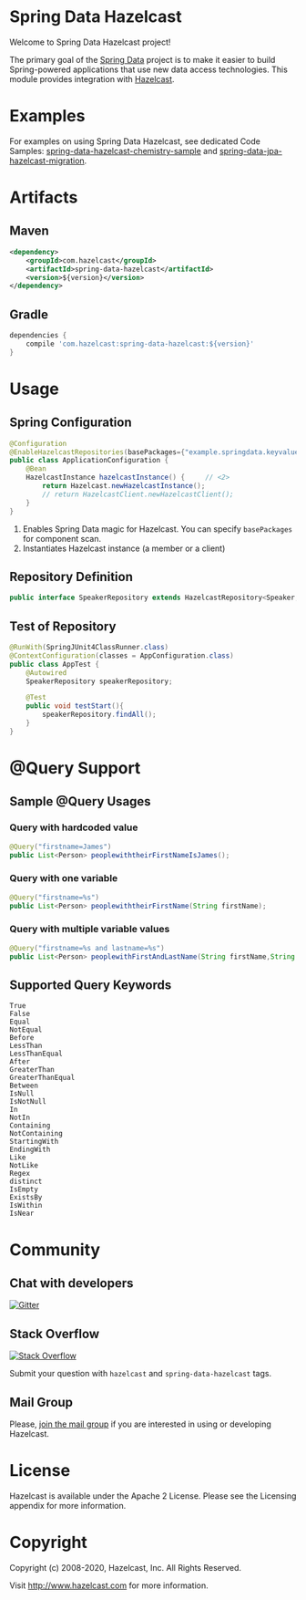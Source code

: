Spring Data Hazelcast
=======================
Welcome to Spring Data Hazelcast project!

The primary goal of the [Spring Data](http://projects.spring.io/spring-data/) project is to make it easier to build Spring-powered applications that use new data access technologies. This module provides integration with [Hazelcast](http://hazelcast.com).

# Examples

For examples on using Spring Data Hazelcast, see dedicated Code Samples: [spring-data-hazelcast-chemistry-sample](https://github.com/hazelcast/hazelcast-code-samples/tree/master/hazelcast-integration/spring-data-hazelcast-chemistry-sample) and [spring-data-jpa-hazelcast-migration](https://github.com/hazelcast/hazelcast-code-samples/tree/master/hazelcast-integration/spring-data-jpa-hazelcast-migration).

# Artifacts

## Maven

```xml
<dependency>
    <groupId>com.hazelcast</groupId>
    <artifactId>spring-data-hazelcast</artifactId>
    <version>${version}</version>
</dependency>
```

## Gradle

```groovy
dependencies {
    compile 'com.hazelcast:spring-data-hazelcast:${version}'
}
```

# Usage

## Spring Configuration

```java
@Configuration
@EnableHazelcastRepositories(basePackages={"example.springdata.keyvalue.chemistry"}) // <1>
public class ApplicationConfiguration {
    @Bean
    HazelcastInstance hazelcastInstance() {     // <2> 
        return Hazelcast.newHazelcastInstance();
        // return HazelcastClient.newHazelcastClient();
    }
}
```

1. Enables Spring Data magic for Hazelcast. You can specify `basePackages` for component scan.
2. Instantiates Hazelcast instance (a member or a client)

## Repository Definition

```java
public interface SpeakerRepository extends HazelcastRepository<Speaker, Long> {}
```

## Test of Repository

```java
@RunWith(SpringJUnit4ClassRunner.class)
@ContextConfiguration(classes = AppConfiguration.class)
public class AppTest {
    @Autowired
    SpeakerRepository speakerRepository;

    @Test
    public void testStart(){
        speakerRepository.findAll();
    }
}
```

# @Query Support

## Sample @Query Usages

### Query with hardcoded value

```java
@Query("firstname=James")
public List<Person> peoplewiththeirFirstNameIsJames();
```

### Query with one variable

```java
@Query("firstname=%s")
public List<Person> peoplewiththeirFirstName(String firstName);
```

### Query with multiple variable values

```java
@Query("firstname=%s and lastname=%s")
public List<Person> peoplewithFirstAndLastName(String firstName,String lastName);
```

## Supported Query Keywords

```
True
False
Equal
NotEqual
Before
LessThan
LessThanEqual
After
GreaterThan
GreaterThanEqual
Between
IsNull
IsNotNull
In
NotIn
Containing
NotContaining
StartingWith
EndingWith
Like
NotLike
Regex
distinct
IsEmpty
ExistsBy
IsWithin
IsNear
```

# Community

## Chat with developers

[![Gitter](https://badges.gitter.im/hazelcast/spring-data-hazelcast.svg)](https://gitter.im/hazelcast/hazelcast)

## Stack Overflow 

[![Stack Overflow](http://cdn.sstatic.net/Sites/stackoverflow/company/img/logos/so/so-icon.png?v=c78bd457575a)](http://stackoverflow.com/questions/tagged/hazelcast)

Submit your question with `hazelcast` and `spring-data-hazelcast` tags.

## Mail Group

Please, [join the mail group](http://groups.google.com/group/hazelcast) if you are interested in using or developing Hazelcast.

# License

Hazelcast is available under the Apache 2 License. Please see the Licensing appendix for more information.

# Copyright

Copyright (c) 2008-2020, Hazelcast, Inc. All Rights Reserved.

Visit http://www.hazelcast.com for more information.

